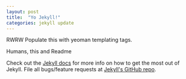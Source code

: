 ```yaml
---
layout: post
title:  "Yo Jekyll!"
categories: jekyll update
---
```


RWRW Populate this with yeoman templating tags. 

Humans, this and Readme

Check out the [Jekyll docs][jekyll] for more info on how to get the most out of Jekyll. File all bugs/feature requests at [Jekyll's GitHub repo][jekyll-gh].

[jekyll-gh]: https://github.com/mojombo/jekyll
[jekyll]:    http://jekyllrb.com
